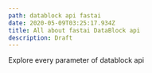 ```yaml
---
path: datablock api fastai
date: 2020-05-09T03:25:17.934Z
title: All about fastai DataBlock api
description: Draft
---
```

Explore every parameter of datablock api
